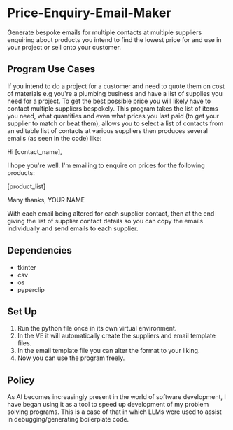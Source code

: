 # Price-Enquiry-Email-Maker
Generate bespoke emails for multiple contacts at multiple suppliers enquiring about products you intend to find the lowest price for and use in your project or sell onto your customer.

## Program Use Cases
If you intend to do a project for a customer and need to quote them on cost of materials e.g you're a plumbing business and have a list of supplies you need for a project. To get the best possible price you will likely have to contact multiple suppliers bespokely. This program takes the list of items you need, what quantities and even what prices you last paid (to get your supplier to match or beat them), allows you to select a list of contacts from an editable list of contacts at various suppliers then produces several emails (as seen in the code) like:

Hi [contact_name],

I hope you're well. I'm emailing to enquire on prices for the following products:
                        

[product_list]

                        
Many thanks,
YOUR NAME

With each email being altered for each supplier contact, then at the end giving the list of supplier contact details so you can copy the emails individually and send emails to each supplier.

## Dependencies
- tkinter
- csv
- os
- pyperclip

## Set Up
1. Run the python file once in its own virtual environment.
2. In the VE it will automatically create the suppliers and email template files.
3. In the email template file you can alter the format to your liking.
4. Now you can use the program freely.

## Policy
As AI becomes increasingly present in the world of software development, I have began using it as a tool to speed up development of my problem solving programs. This is a case of that in which LLMs were used to assist in debugging/generating boilerplate code.

